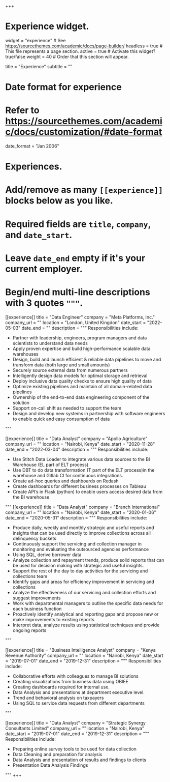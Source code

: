 +++
# Experience widget.
widget = "experience"  # See https://sourcethemes.com/academic/docs/page-builder/
headless = true  # This file represents a page section.
active = true # Activate this widget? true/false
weight = 40  # Order that this section will appear.

title = "Experience"
subtitle = ""

# Date format for experience
#   Refer to https://sourcethemes.com/academic/docs/customization/#date-format
date_format = "Jan 2006"

# Experiences.
#   Add/remove as many `[[experience]]` blocks below as you like.
#   Required fields are `title`, `company`, and `date_start`.
#   Leave `date_end` empty if it's your current employer.
#   Begin/end multi-line descriptions with 3 quotes `"""`.

[[experience]]
  title = "Data Engineer"
  company = "Meta Platforms, Inc."
  company_url = ""
  location = "London, United Kingdon"
  date_start = "2022-05-03"
  date_end = ""
  description = """
  Responsibilities include:
  
  * Partner with leadership, engineers, program managers and data scientists to understand data needs
  * Apply proven expertise and build high-performance scalable data warehouses
  * Design, build and launch efficient & reliable data pipelines to move and transform data (both large and small amounts)
  * Securely source external data from numerous partners
  * Intelligently design data models for optimal storage and retrieval
  * Deploy inclusive data quality checks to ensure high quality of data
  * Optimize existing pipelines and maintain of all domain-related data pipelines
  * Ownership of the end-to-end data engineering component of the solution
  * Support on-call shift as needed to support the team
  * Design and develop new systems in partnership with software engineers to enable quick and easy consumption of data

  """


[[experience]]
  title = "Data Analyst"
  company = "Apollo Agriculture"
  company_url = ""
  location = "Nairobi, Kenya"
  date_start = "2020-11-28"
  date_end = "2022-03-04"
  description = """
  Responsibilities include:
  
  * Use Stitch Data Loader to integrate various data sources to the BI Warehouse (EL part of ELT process)
  * Use DBT to do data transformation (T part of the ELT process)in the warehouse and Gitlab CI for continuous integrations.
  * Create ad-hoc queries and dashboards on Redash
  * Create dashboards for different business processes on Tableau
  * Create API’s in Flask (python) to enable users access desired data from the BI warehouse

  """
[[experience]]
  title = "Data Analyst"
  company = "Branch International"
  company_url = ""
  location = "Nairobi, Kenya"
  date_start = "2020-01-06"
  date_end = "2020-05-31"
  description = """
  Responsibilities include:
  
  * Produce daily, weekly and monthly strategic and useful reports and insights that can be used directly to improve collections across all delinquency buckets
  * Continuously support the servicing and collection manager in monitoring and evaluating the outsourced agencies performance
  * Using SQL, derive borrower data
  * Analyze collection and repayment trends, produce solid reports that can be used for decision making with strategic and useful insights.
  * Support the rest of the day to day activities for the servicing and collections team
  * Identify gaps and areas for efficiency improvement in servicing and collections
  * Analyze the effectiveness of our servicing and collection efforts and suggest improvements
  * Work with departmental managers to outline the specific data needs for each business function
  * Proactively identify analytical and reporting gaps and propose new or make improvements to existing reports
  * Interpret data, analyze results using statistical techniques and provide ongoing reports
  
  """

[[experience]]
  title = "Business Intelligence Analyst"
  company = "Kenya Revenue Authority"
  company_url = ""
  location = "Nairobi, Kenya"
  date_start = "2019-07-01"
  date_end = "2019-12-31"
  description = """
  Responsibilities include:
  
  * Collaborative efforts with colleagues to manage BI solutions
  * Creating visualizations from business data using OBIEE
  * Creating dashboards required for internal use.
  * Data Analysis and presentations at department executive level.
  * Trend and behavioral analysis on taxpayers
  * Using SQL to service data requests from different departments

  """

[[experience]]
  title = "Data Analyst"
  company = "Strategic Synergy Consultants Limited"
  company_url = ""
  location = "Nairobi, Kenya"
  date_start = "2019-07-01"
  date_end = "2019-12-31"
  description = """
  Responsibilities include:
  
  * Preparing online survey tools to be used for data collection
  * Data Cleaning and preparation for analysis
  * Data Analysis and presentation of results and findings to clients
  * Presentation Data Analysis Findings 
  
  """
+++
